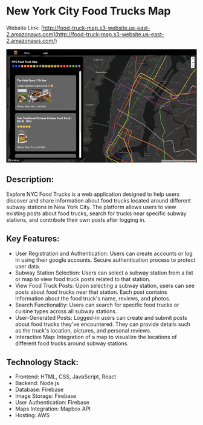 # New York City Food Trucks Map

Website Link: [http://food-truck-map.s3-website.us-east-2.amazonaws.com](http://food-truck-map.s3-website.us-east-2.amazonaws.com/)



<p align="center">
  <img src="https://github.com/henrychen1210/food_truck_map/blob/main/image/home.png"  width="600" height="300">
</p>




## Description:

Explore NYC Food Trucks is a web application designed to help users discover and share information about food trucks located around different subway stations in New York City. The platform allows users to view existing posts about food trucks, search for trucks near specific subway stations, and contribute their own posts after logging in.

## Key Features:

- User Registration and Authentication: Users can create accounts or log in using their google accounts. Secure authentication process to protect user data.
- Subway Station Selection: Users can select a subway station from a list or map to view food truck posts related to that station.
- View Food Truck Posts: Upon selecting a subway station, users can see posts about food trucks near that station. Each post contains information about the food truck's name, reviews, and photos.
- Search Functionality: Users can search for specific food trucks or cuisine types across all subway stations.
- User-Generated Posts: Logged-in users can create and submit posts about food trucks they've encountered. They can provide details such as the truck's location, pictures, and personal reviews.
- Interactive Map: Integration of a map to visualize the locations of different food trucks around subway stations.

## Technology Stack:

- Frontend: HTML, CSS, JavaScript, React
- Backend: Node.js
- Database: Firebase
- Image Storage: Firebase
- User Authentication: Firebase
- Maps Integration: Mapbox API
- Hosting: AWS
